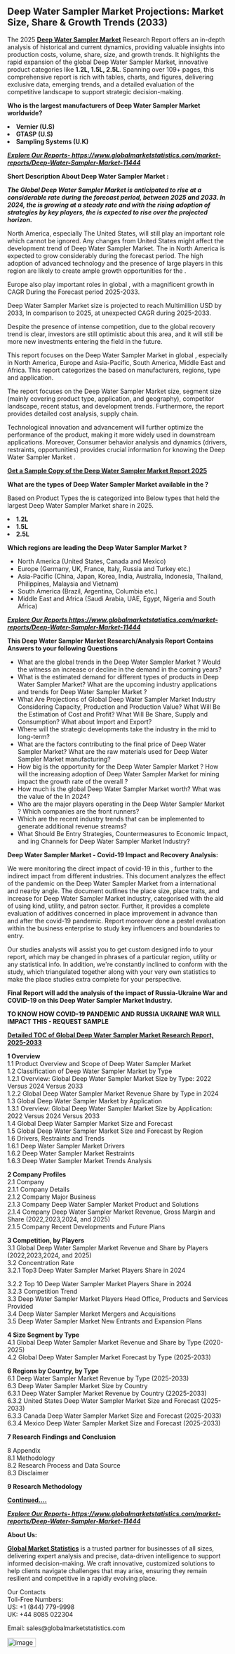 <h2><strong>Deep Water Sampler Market Projections: Market Size, Share & Growth Trends (2033)</strong></h2><p>The 2025 <strong><a href="https://www.globalmarketstatistics.com/market-reports/Deep-Water-Sampler-Market-11444">Deep Water Sampler Market</a></strong> Research Report offers an in-depth analysis of historical and current dynamics, providing valuable insights into production costs, volume, share, size, and growth trends. It highlights the rapid expansion of the global Deep Water Sampler Market, innovative product categories like <strong>1.2L, 1.5L, 2.5L</strong>. Spanning over 109+ pages, this comprehensive report is rich with tables, charts, and figures, delivering exclusive data, emerging trends, and a detailed evaluation of the competitive landscape to support strategic decision-making.</p><p><strong>Who is the largest manufacturers of Deep Water Sampler Market worldwide?</strong></p><p><strong><li>Vernier (U.S)<li>GTASP (U.S)<li>Sampling Systems (U.K)</strong></p><p><strong><em><a href="https://www.globalmarketstatistics.com/market-reports/Deep-Water-Sampler-Market-11444">Explore Our Reports-&nbsp;https://www.globalmarketstatistics.com/market-reports/Deep-Water-Sampler-Market-11444</a></em></strong></p><p><strong>Short Description About Deep Water Sampler Market :</strong></p><p><strong><em>The Global Deep Water Sampler Market is anticipated to rise at a considerable rate during the forecast period, between 2025 and 2033. In 2024, the is growing at a steady rate and with the rising adoption of strategies by key players, the is expected to rise over the projected horizon.</em></strong></p><p>North America, especially The United States, will still play an important role which cannot be ignored. Any changes from United States might affect the development trend of Deep Water Sampler Market. The in North America is expected to grow considerably during the forecast period. The high adoption of advanced technology and the presence of large players in this region are likely to create ample growth opportunities for the .</p><p>Europe also play important roles in global , with a magnificent growth in CAGR During the Forecast period 2025-2033.</p><p>Deep Water Sampler Market size is projected to reach Multimillion USD by 2033, In comparison to 2025, at unexpected CAGR during 2025-2033.</p><p>Despite the presence of intense competition, due to the global recovery trend is clear, investors are still optimistic about this area, and it will still be more new investments entering the field in the future.</p><p>This report focuses on the Deep Water Sampler Market in global , especially in North America, Europe and Asia-Pacific, South America, Middle East and Africa. This report categorizes the based on manufacturers, regions, type and application.</p><p>The report focuses on the Deep Water Sampler Market size, segment size (mainly covering product type, application, and geography), competitor landscape, recent status, and development trends. Furthermore, the report provides detailed cost analysis, supply chain.</p><p>Technological innovation and advancement will further optimize the performance of the product, making it more widely used in downstream applications. Moreover, Consumer behavior analysis and dynamics (drivers, restraints, opportunities) provides crucial information for knowing the Deep Water Sampler Market .</p><p><strong><a href="https://www.globalmarketstatistics.com/market-reports/Deep-Water-Sampler-Market-11444">Get a Sample Copy of the Deep Water Sampler Market Report 2025</a></strong></p><p><strong>What are the types of Deep Water Sampler Market available in the ?</strong></p><p>Based on Product Types the is categorized into Below types that held the largest Deep Water Sampler Market share in 2025.</p><p><strong><li>1.2L<li>1.5L<li>2.5L</strong></p><p><strong>Which regions are leading the Deep Water Sampler Market ?</strong></p><ul><li>North America (United States, Canada and Mexico)</li><li>Europe (Germany, UK, France, Italy, Russia and Turkey etc.)</li><li>Asia-Pacific (China, Japan, Korea, India, Australia, Indonesia, Thailand, Philippines, Malaysia and Vietnam)</li><li>South America (Brazil, Argentina, Columbia etc.)</li><li>Middle East and Africa (Saudi Arabia, UAE, Egypt, Nigeria and South Africa)</li></ul><p><strong><em><a href="https://www.globalmarketstatistics.com/market-reports/Deep-Water-Sampler-Market-11444">Explore Our Reports https://www.globalmarketstatistics.com/market-reports/Deep-Water-Sampler-Market-11444</a></em></strong></p><p><strong>This Deep Water Sampler Market Research/Analysis Report Contains Answers to your following Questions</strong></p><ul><li>What are the global trends in the Deep Water Sampler Market ? Would the witness an increase or decline in the demand in the coming years?</li><li>What is the estimated demand for different types of products in Deep Water Sampler Market? What are the upcoming industry applications and trends for Deep Water Sampler Market ?</li><li>What Are Projections of Global Deep Water Sampler Market Industry Considering Capacity, Production and Production Value? What Will Be the Estimation of Cost and Profit? What Will Be Share, Supply and Consumption? What about Import and Export?</li><li>Where will the strategic developments take the industry in the mid to long-term?</li><li>What are the factors contributing to the final price of Deep Water Sampler Market? What are the raw materials used for Deep Water Sampler Market manufacturing?</li><li>How big is the opportunity for the Deep Water Sampler Market ? How will the increasing adoption of Deep Water Sampler Market for mining impact the growth rate of the overall ?</li><li>How much is the global Deep Water Sampler Market worth? What was the value of the In 2024?</li><li>Who are the major players operating in the Deep Water Sampler Market ? Which companies are the front runners?</li><li>Which are the recent industry trends that can be implemented to generate additional revenue streams?</li><li>What Should Be Entry Strategies, Countermeasures to Economic Impact, and ing Channels for Deep Water Sampler Market Industry?</li></ul><p><strong>Deep Water Sampler Market - Covid-19 Impact and Recovery Analysis:</strong></p><p>We were monitoring the direct impact of covid-19 in this , further to the indirect impact from different industries. This document analyzes the effect of the pandemic on the Deep Water Sampler Market from a international and nearby angle. The document outlines the place size, place traits, and increase for Deep Water Sampler Market industry, categorised with the aid of using kind, utility, and patron sector. Further, it provides a complete evaluation of additives concerned in place improvement in advance than and after the covid-19 pandemic. Report moreover done a pestel evaluation within the business enterprise to study key influencers and boundaries to entry.</p><p>Our studies analysts will assist you to get custom designed info to your report, which may be changed in phrases of a particular region, utility or any statistical info. In addition, we're constantly inclined to conform with the study, which triangulated together along with your very own statistics to make the place studies extra complete for your perspective.</p><p><strong>Final Report will add the analysis of the impact of Russia-Ukraine War and COVID-19 on this Deep Water Sampler Market Industry.</strong></p><p><strong>TO KNOW HOW COVID-19 PANDEMIC AND RUSSIA UKRAINE WAR WILL IMPACT THIS - REQUEST SAMPLE</strong></p><p><strong><a href="https://www.globalmarketstatistics.com/market-reports/Deep-Water-Sampler-Market-11444">Detailed TOC of Global Deep Water Sampler Market Research Report, 2025-2033</a></strong></p><p><strong>1 Overview</strong><br /> 1.1 Product Overview and Scope of Deep Water Sampler Market<br /> 1.2 Classification of Deep Water Sampler Market by Type<br /> 1.2.1 Overview: Global Deep Water Sampler Market Size by Type: 2022 Versus 2024 Versus 2033<br /> 1.2.2 Global Deep Water Sampler Market Revenue Share by Type in 2024<br /> 1.3 Global Deep Water Sampler Market by Application<br /> 1.3.1 Overview: Global Deep Water Sampler Market Size by Application: 2022&nbsp;Versus 2024 Versus 2033<br /> 1.4 Global Deep Water Sampler Market Size and Forecast<br /> 1.5 Global Deep Water Sampler Market Size and Forecast by Region<br /> 1.6 Drivers, Restraints and Trends<br /> 1.6.1 Deep Water Sampler Market Drivers<br /> 1.6.2 Deep Water Sampler Market Restraints<br /> 1.6.3 Deep Water Sampler Market Trends Analysis</p><p><strong>2 Company Profiles</strong><br /> 2.1 Company<br /> 2.1.1 Company Details<br /> 2.1.2 Company Major Business<br /> 2.1.3 Company Deep Water Sampler Market Product and Solutions<br /> 2.1.4 Company Deep Water Sampler Market Revenue, Gross Margin and Share (2022,2023,2024, and 2025)<br /> 2.1.5 Company Recent Developments and Future Plans</p><p><strong>3 Competition, by Players</strong><br /> 3.1 Global Deep Water Sampler Market Revenue and Share by Players (2022,2023,2024, and 2025)<br /> 3.2 Concentration Rate<br /> 3.2.1 Top3 Deep Water Sampler Market Players Share in 2024</p><p>3.2.2 Top 10 Deep Water Sampler Market Players Share in 2024<br /> 3.2.3 Competition Trend<br /> 3.3 Deep Water Sampler Market Players Head Office, Products and Services Provided<br /> 3.4 Deep Water Sampler Market Mergers and Acquisitions<br /> 3.5 Deep Water Sampler Market New Entrants and Expansion Plans</p><p><strong>4 Size Segment by Type</strong><br /> 4.1 Global Deep Water Sampler Market Revenue and Share by Type (2020-2025)<br /> 4.2 Global Deep Water Sampler Market Forecast by Type (2025-2033)</p><p><strong>6 Regions by Country, by Type</strong><br /> 6.1 Deep Water Sampler Market Revenue by Type (2025-2033)<br /> 6.3 Deep Water Sampler Market Size by Country<br /> 6.3.1 Deep Water Sampler Market Revenue by Country (22025-2033)<br /> 6.3.2 United States Deep Water Sampler Market Size and Forecast (2025-2033)<br /> 6.3.3 Canada Deep Water Sampler Market Size and Forecast (2025-2033)<br /> 6.3.4 Mexico Deep Water Sampler Market Size and Forecast (2025-2033)</p><p><strong>7 Research Findings and Conclusion</strong></p><p>8 Appendix<br /> 8.1 Methodology<br /> 8.2 Research Process and Data Source<br /> 8.3 Disclaimer</p><p><strong>9 Research Methodology</strong></p><p><strong><a href="https://www.globalmarketstatistics.com/market-reports/Deep-Water-Sampler-Market-11444">Continued&hellip;.</a></strong></p><p><strong><em><a href="https://www.globalmarketstatistics.com/market-reports/Deep-Water-Sampler-Market-11444">Explore Our Reports-&nbsp;https://www.globalmarketstatistics.com/market-reports/Deep-Water-Sampler-Market-11444</a></em></strong></p><p><strong>About Us:</strong></p><p><strong><a href="https://www.globalmarketstatistics.com/">Global Market Statistics</a></strong> is a trusted partner for businesses of all sizes, delivering expert analysis and precise, data-driven intelligence to support informed decision-making. We craft innovative, customized solutions to help clients navigate challenges that may arise, ensuring they remain resilient and competitive in a rapidly evolving place.</p><p>Our Contacts<br /> Toll-Free Numbers:<br /> US: +1 (844) 779-9998<br /> UK: +44 8085 022304</p><p>Email: sales@globalmarketstatistics.com</p>
<img width="65" height="21" alt="image" src="https://github.com/user-attachments/assets/3b126e30-295f-4865-ba35-b620205704e6" />
